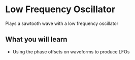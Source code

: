 # Low Frequency Oscillator

Plays a sawtooth wave with a low frequency oscillator

## What you will learn

- Using the phase offsets on waveforms to produce LFOs
